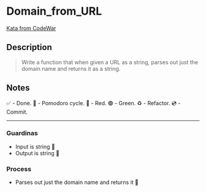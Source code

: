 # Domain_from_URL

[Kata from CodeWar](https://www.codewars.com/kata/514a024011ea4fb54200004b/train/python)

## Description

> Write a function that when given a URL as a string, parses out just the domain name and returns it as a string.

## Notes

 ✅ - Done.
 🍅 - Pomodoro cycle.
 🔴 - Red.
 🟢 - Green.
 ♻️ - Refactor.
 💿 - Commit.

---

### Guardinas

- Input is string 🔴
- Output is string 🔴

### Process

- Parses out just the domain name and returns it 🔴
